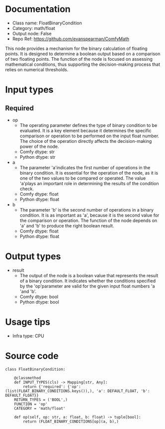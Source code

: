# Documentation
- Class name: FloatBinaryCondition
- Category: math/float
- Output node: False
- Repo Ref: https://github.com/evanspearman/ComfyMath

This node provides a mechanism for the binary calculation of floating points. It is designed to determine a boolean output based on a comparison of two floating points. The function of the node is focused on assessing mathematical conditions, thus supporting the decision-making process that relies on numerical thresholds.

# Input types
## Required
- op
    - The operating parameter defines the type of binary condition to be evaluated. It is a key element because it determines the specific comparison or operation to be performed on the input float number. The choice of the operation directly affects the decision-making power of the node.
    - Comfy dtype: str
    - Python dtype: str
- a
    - The parameter 'a'indicates the first number of operations in the binary condition. It is essential for the operation of the node, as it is one of the two values to be compared or operated. The value 'a'plays an important role in determining the results of the condition check.
    - Comfy dtype: float
    - Python dtype: float
- b
    - The parameter 'b' is the second number of operations in a binary condition. It is as important as 'a', because it is the second value for the comparison or operation. The function of the node depends on 'a' and 'b' to produce the right boolean result.
    - Comfy dtype: float
    - Python dtype: float

# Output types
- result
    - The output of the node is a boolean value that represents the result of a binary condition. It indicates whether the conditions specified by the 'op'parameter are valid for the given input float numbers 'a 'and 'b'.
    - Comfy dtype: bool
    - Python dtype: bool

# Usage tips
- Infra type: CPU

# Source code
```
class FloatBinaryCondition:

    @classmethod
    def INPUT_TYPES(cls) -> Mapping[str, Any]:
        return {'required': {'op': (list(FLOAT_BINARY_CONDITIONS.keys()),), 'a': DEFAULT_FLOAT, 'b': DEFAULT_FLOAT}}
    RETURN_TYPES = ('BOOL',)
    FUNCTION = 'op'
    CATEGORY = 'math/float'

    def op(self, op: str, a: float, b: float) -> tuple[bool]:
        return (FLOAT_BINARY_CONDITIONS[op](a, b),)
```